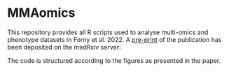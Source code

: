 # MMAomics

This repository provides all R scripts used to analyse multi-omics and phenotype datasets in Forny et al. 2022. A [pre-print](
https://www.medrxiv.org/content/10.1101/2022.01.27.22269972) of the publication has been deposited on the medRxiv server:


The code is structured according to the figures as presented in the paper.
